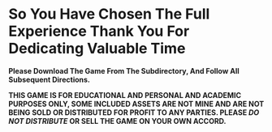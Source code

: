 # So You Have Chosen The Full Experience Thank You For Dedicating Valuable Time
**Please Download The Game From The Subdirectory, And Follow All Subsequent Directions.**

**THIS GAME IS FOR EDUCATIONAL AND PERSONAL AND ACADEMIC PURPOSES ONLY, SOME INCLUDED ASSETS ARE NOT MINE AND ARE NOT BEING SOLD OR DISTRIBUTED FOR PROFIT TO ANY PARTIES. PLEASE ***DO NOT DISTRIBUTE*** OR SELL THE GAME ON YOUR OWN ACCORD.**
